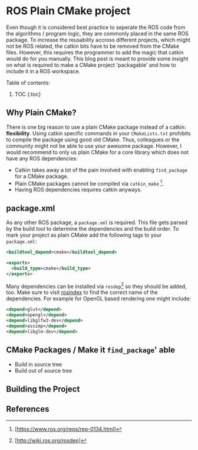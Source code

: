# ROS Plain CMake project
Even though it is considered best practice to seperate the ROS code from the algorithms / program logic, they are commonly placed in the same ROS package.
To increase the reusability accross different projects, which might not be ROS related, the catkin bits have to be removed from the CMake files.
However, this requires the programmer to add the magic that catkin would do for you manually.
This blog post is meant to provide some insight on what is required to make a CMake project 'packagable' and how to include it in a ROS workspace.

Table of contents:
1. TOC
{:toc}

## Why Plain CMake?
There is one big reason to use a plain CMake package instead of a catkin: **flexibility**.
Using catkin specific commands in your `CMakeLists.txt` prohibits to compile the package using good old CMake.
Thus, colleagues or the community might not be able to use your awesome package.
However, I would recommend to only us plain CMake for a core library which does not have any ROS dependencies:

- Catkin takes away a lot of the pain involved with enabling `find_package` for a CMake package.
- Plain CMake packages cannot be compiled via `catkin_make` [^1].
- Having ROS dependencies requires catkin anyways.

## package.xml
As any other ROS package, a `package.xml` is required.
This file gets parsed by the build tool to determine the dependencies and the build order.
To mark your project as plain CMake add the following tags to your `package.xml`:
```xml
<buildtool_depend>cmake</buildtool_depend>

<exports>
  <build_type>cmake</build_type>
</exports>
```

Many dependencies can be installed via `rosdep`[^2] so they should be added, too.
Make sure to visit [rosindex](http://rosindex.github.io/) to find the correct name of the dependencies.
For example for OpenGL based rendering one might include:
```xml
<depend>glut</depend>
<depend>opengl</depend>
<depend>libglfw3-dev</depend>
<depend>assimp</depend>
<depend>libglm-dev</depend>
```

## CMake Packages / Make it `find_package`' able
- Build in source tree
- Build out of source tree

## Building the Project

## References
[^1]: [https://www.ros.org/reps/rep-0134.html]
[^2]: [http://wiki.ros.org/rosdep]
